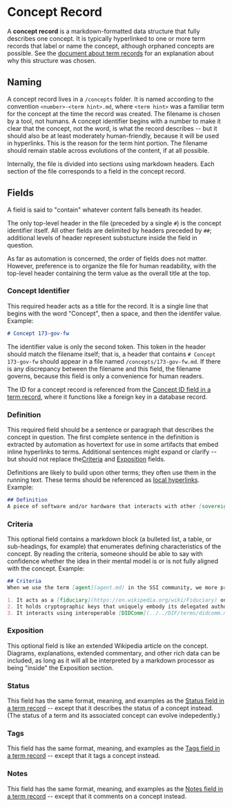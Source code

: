 # Concept Record

A __concept record__ is a markdown-formatted data structure that fully describes one concept. It is typically hyperlinked to one or more term records that label or name the concept, although orphaned concepts are possible. See the [document about term records](term-record.md) for an explanation about why this structure was chosen.

## Naming

A concept record lives in a `/concepts` folder. It is named according to the convention `<number>-<term hint>.md`, where `<term hint>` was a familiar term for the concept at the time the record was created. The filename is chosen by a tool, not humans. A concept identifier begins with a number to make it clear that the concept, not the word, is what the record describes -- but it should also be at least moderately human-friendly, because it will be used in hyperlinks. This is the reason for the term hint portion. The filename should remain stable across evolutions of the content, if at all possible.

Internally, the file is divided into sections using markdown headers. Each section of the file corresponds to a field in the concept record.

## Fields

A field is said to "contain" whatever content falls beneath its header.

The only top-level header in the file (preceded by a single `#`) is the concept identifier itself. All other fields are delimited by headers preceded by `##`; additional levels of header represent substucture inside the field in question.

As far as automation is concerned, the order of fields does not matter. However, preference is to organize the file for human readability, with the top-level header containing the term value as the overall title at the top.

### Concept Identifier
This required header acts as a title for the record. It is a single line that begins with the word "Concept", then a space, and then the identifer value. Example:

```markdown
# Concept 173-gov-fw
```

The identifier value is only the second token. This token in the header should match the filename itself; that is, a header that contains `# Concept 173-gov-fw` should appear in a file named `/concepts/173-gov-fw.md`. If there is any discrepancy between the filename and this field, the filename governs, because this field is only a convenience for human readers.

The ID for a concept record is referenced from the [Concept ID field in a term record](term-record.md#concept-id), where it functions like a foreign key in a database record.

### Definition
This required field should be a sentence or paragraph that describes the concept in question. The first complete sentence in the definition is extracted by automation as hovertext for use in some artifacts that embed inline hyperlinks to terms. Additional sentences might expand or clarify -- but should not replace the[Criteria](#criteria) and [Exposition](#exposition) fields.

Definitions are likely to build upon other terms; they often use them in the running text. These terms should be referenced as [local hyperlinks](hyperlinks.md#local-links). Example:

```markdown
## Definition
A piece of software and/or hardware that interacts with other [sovereign entities](sovereign-entity.md) in the ecosystem on behalf of its [principal](principal.md).
```

### Criteria
This optional field contains a markdown block (a bulleted list, a table, or sub-headings, for example) that enumerates defining characteristics of the concept. By reading the criteria, someone should be able to say with confidence whether the idea in their mental model is or is not fully aligned with the concept. Example:

```markdown
## Criteria
When we use the term [agent](agent.md) in the SSI community, we more properly mean an agent of [self-sovereign identity](ssi.md). This means something more specific than just a "user agent" or a "software agent." Such an agent has three defining characteristics:

1. It acts as a [fiduciary](https://en.wikipedia.org/wiki/Fiduciary) on behalf of a single [identity owner](../../sovrin/terms/identity-owner.md) (or, for agents of things like IoT devices, pets, and similar things, a single controller).
2. It holds cryptographic keys that uniquely embody its delegated authorization.
3. It interacts using interoperable [DIDComm](../../DIF/terms/didcomm.md) protocols.
```

### Exposition
This optional field is like an extended Wikipedia article on the concept. Diagrams, explanations, extended commentary, and other rich data can be included, as long as it will all be interpreted by a markdown processor as being "inside" the Exposition section. 

### Status
This field has the same format, meaning, and examples as the [Status field in a term record](term-record.md#status) -- except that it describes the status of a concept instead. (The status of a term and its associated concept can evolve indepedently.)

### Tags
This field has the same format, meaning, and examples as the [Tags field in a term record](term-record.md#tags) -- except that it tags a concept instead.

### Notes
This field has the same format, meaning, and examples as the [Notes field in a term record](term-record.md#notes) -- except that it comments on a concept instead.

